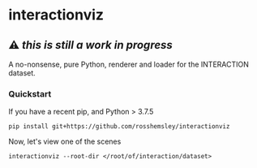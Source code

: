 # interactionviz

## ⚠️ _this is still a work in progress_

A no-nonsense, pure Python, renderer and loader for the INTERACTION dataset.


### Quickstart
If you have a recent pip, and Python > 3.7.5
```
pip install git+https://github.com/rosshemsley/interactionviz
```

Now, let's view one of the scenes
```
interactionviz --root-dir </root/of/interaction/dataset>
```
